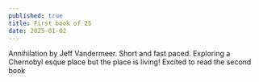 ```yaml
---
published: true
title: First book of 25
date: 2025-01-02
---
```

Annihilation by Jeff Vandermeer. Short and fast paced. Exploring a Chernobyl esque place but the place is living! Excited to read the second book